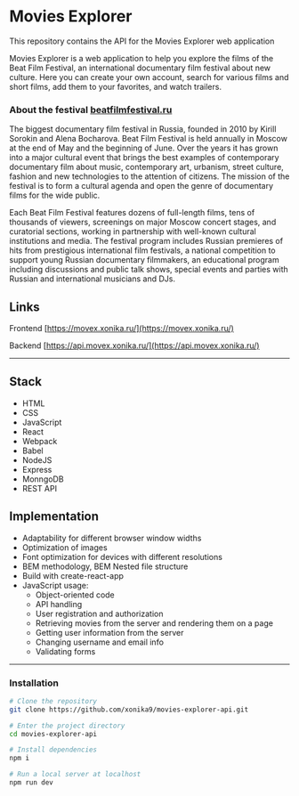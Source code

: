 # Movies Explorer

This repository contains the API for the Movies Explorer web application

Movies Explorer is a web application to help you explore the films of the Beat Film Festival, an international documentary film festival about new culture.
Here you can create your own account, search for various films and short films, add them to your favorites, and watch trailers.

### About the festival [beatfilmfestival.ru](https://beatfilmfestival.ru/)

The biggest documentary film festival in Russia, founded in 2010 by Kirill Sorokin and Alena Bocharova. Beat Film Festival is held annually in Moscow at the end of May and the beginning of June. Over the years it has grown into a major cultural event that brings the best examples of contemporary documentary film about music, contemporary art, urbanism, street culture, fashion and new technologies to the attention of citizens. The mission of the festival is to form a cultural agenda and open the genre of documentary films for the wide public.

Each Beat Film Festival features dozens of full-length films, tens of thousands of viewers, screenings on major Moscow concert stages, and curatorial sections, working in partnership with well-known cultural institutions and media. The festival program includes Russian premieres of hits from prestigious international film festivals, a national competition to support young Russian documentary filmmakers, an educational program including discussions and public talk shows, special events and parties with Russian and international musicians and DJs.

## Links

Frontend [https://movex.xonika.ru/](https://movex.xonika.ru/)

Backend [https://api.movex.xonika.ru/](https://api.movex.xonika.ru/)

***

## Stack

* HTML
* CSS
* JavaScript
* React
* Webpack
* Babel
* NodeJS
* Express
* MonngoDB
* REST API

## Implementation

* Adaptability for different browser window widths
* Optimization of images
* Font optimization for devices with different resolutions
* BEM methodology, BEM Nested file structure
* Build with create-react-app
* JavaScript usage:
  * Object-oriented code
  * API handling
  * User registration and authorization
  * Retrieving movies from the server and rendering them on a page
  * Getting user information from the server
  * Changing username and email info
  * Validating forms

***
### Installation

```bash
# Clone the repository
git clone https://github.com/xonika9/movies-explorer-api.git

# Enter the project directory
cd movies-explorer-api

# Install dependencies
npm i

# Run a local server at localhost
npm run dev
```
